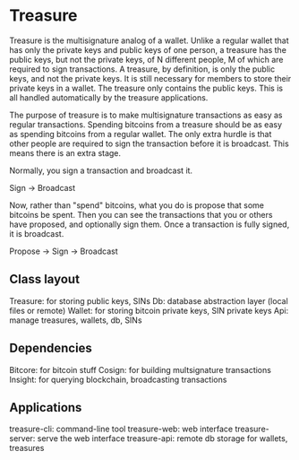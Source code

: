 Treasure
========

Treasure is the multisignature analog of a wallet. Unlike a regular wallet that
has only the private keys and public keys of one person, a treasure has the
public keys, but not the private keys, of N different people, M of which are
required to sign transactions. A treasure, by definition, is only the public
keys, and not the private keys. It is still necessary for members to store
their private keys in a wallet. The treasure only contains the public keys.
This is all handled automatically by the treasure applications.

The purpose of treasure is to make multisignature transactions as easy as
regular transactions. Spending bitcoins from a treasure should be as easy as
spending bitcoins from a regular wallet. The only extra hurdle is that other
people are required to sign the transaction before it is broadcast. This means
there is an extra stage.

Normally, you sign a transaction and broadcast it.

Sign -> Broadcast

Now, rather than "spend" bitcoins, what you do is propose that some bitcoins be
spent. Then you can see the transactions that you or others have proposed, and
optionally sign them. Once a transaction is fully signed, it is broadcast.

Propose -> Sign -> Broadcast

## Class layout

Treasure: for storing public keys, SINs
Db: database abstraction layer (local files or remote)
Wallet: for storing bitcoin private keys, SIN private keys
Api: manage treasures, wallets, db, SINs

## Dependencies
Bitcore: for bitcoin stuff
Cosign: for building multsignature transactions
Insight: for querying blockchain, broadcasting transactions

## Applications
treasure-cli: command-line tool
treasure-web: web interface
treasure-server: serve the web interface
treasure-api: remote db storage for wallets, treasures
